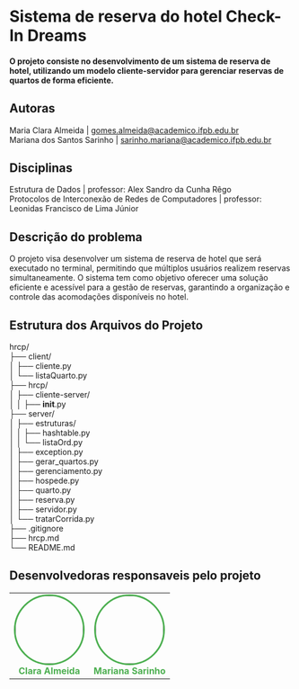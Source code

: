 

# Sistema de reserva do hotel Check-In Dreams
#### O projeto consiste no desenvolvimento de um sistema de reserva de hotel, utilizando um modelo cliente-servidor para gerenciar reservas de quartos de forma eficiente.


## Autoras
 Maria Clara Almeida | gomes.almeida@academico.ifpb.edu.br<br>
Mariana dos Santos Sarinho | sarinho.mariana@academico.ifpb.edu.br


## Disciplinas
 Estrutura de Dados | professor: Alex Sandro da Cunha Rêgo<br>
Protocolos de Interconexão de Redes de Computadores | professor: Leonidas Francisco de Lima Júnior


## Descrição do problema
O projeto visa desenvolver um sistema de reserva de hotel que será executado no terminal, permitindo que múltiplos usuários realizem reservas simultaneamente. O sistema tem como objetivo oferecer uma solução eficiente e acessível para a gestão de reservas, garantindo a organização e controle das acomodações disponíveis no hotel.

## Estrutura dos Arquivos do Projeto

hrcp/<br>
├── client/<br>
│   ├── cliente.py  <br>
│   └── listaQuarto.py<br>
├── hrcp/<br>
│   ├── cliente-server/<br>
│   │   ├── __init__.py<br>
├── server/<br>
│   ├── estruturas/<br>
│   │   ├── hashtable.py <br> 
│   │   └── listaOrd.py <br>
│   ├── exception.py  <br>
│   ├── gerar_quartos.py  <br>
│   ├── gerenciamento.py  <br>
│   ├── hospede.py  <br>
│   ├── quarto.py  <br>
│   ├── reserva.py  <br>
│   ├── servidor.py <br>
│   └── tratarCorrida.py<br> 
├── .gitignore<br>
├── hrcp.md<br>
└── README.md <br>


## Desenvolvedoras responsaveis pelo projeto




<table>
    <td align="center">
      <a href="https://github.com/euclaraalmeida">
        <img src="https://github.com/euclaraalmeida.png" width="120" height="120" style="border-radius: 50%; border: 3px solid #4CAF50;"/>
      </a>
      <br>
      <strong><a href="https://github.com/euclaraalmeida" style="text-decoration: none; color: #4CAF50;">Clara Almeida</a></strong>
    </td>
    <td align="center">
      <a href="https://github.com/marisarinho">
        <img src="https://github.com/marisarinho.png" width="120" height="120" style="border-radius: 50%; border: 3px solid #4CAF50;"/>
      </a>
      <br>
      <strong><a href="https://github.com/marisarinho" style="text-decoration: none; color: #4CAF50;">Mariana Sarinho</a></strong>
    </td>
  </tr>
</table>

